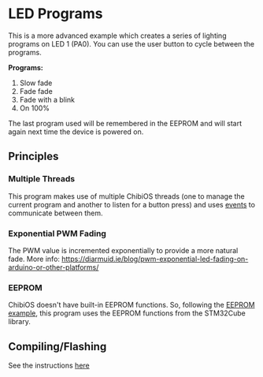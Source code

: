 # LED Programs

This is a more advanced example which creates a series of lighting programs on LED 1 (PA0). You can use the user button to cycle between the programs.

**Programs:**

1. Slow fade
2. Fade fade
3. Fade with a blink
4. On 100%

The last program used will be remembered in the EEPROM and will start again next time the device is powered on.

## Principles

### Multiple Threads
This program makes use of multiple ChibiOS threads (one to manage the current program and another to listen for a button press) and uses [events](http://wiki.chibios.org/dokuwiki/doku.php?id=chibios:kb:events) to communicate between them.

### Exponential PWM Fading
The PWM value is incremented exponentially to provide a more natural fade. More info: 
https://diarmuid.ie/blog/pwm-exponential-led-fading-on-arduino-or-other-platforms/

### EEPROM
ChibiOS doesn't have built-in EEPROM functions. So, following the [EEPROM example](../EEPROM/), this program uses the EEPROM functions from the STM32Cube library.

## Compiling/Flashing
See the instructions [here](../README.md)